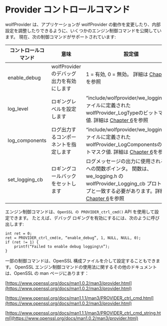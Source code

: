 # Provider コントロールコマンド

wolfProvider は、アプリケーションが wolfProvider の動作を変更したり、内部設定を調整したりできるように、いくつかのエンジン制御コマンドを公開しています。 現在、次の制御コマンドがサポートされています:

| コントロールコマンド | 意味 | 設定値 |
| ----------- | --------------- | ----------- |
| enable_debug | wolfProviderのデバッグ出力を有効にします | 1 = 有効, 0 = 無効。 詳細は [Chapter 6](chapter06.md)を参照 |
| log_level | ロギングレベルを設定します | “include/wolfprovider/we_logging.h”ファイルに定義されたwolfProvider_LogTypeのビットマスク値. 詳細は [Chapter 6](chapter06.md)を参照 |
| log_components | ログ出力するコンポーネントを指定します | “include/wolfprovider/we_logging.h”ファイルに定義されたwolfProvider_LogComponentsのビットマスク値. 詳細は [Chapter 6](chapter06.md)を参照|
| set_logging_cb | ロギングコールバックをセットします | ログメッセージの出力に使用される関数への関数ポインタ。 関数は、we_logging.h の wolfProvider_Logging_cb プロトタイプと一致する必要があります。詳細は [Chapter 6](chapter06.md)を参照 |



エンジン制御コマンドは、`OpenSSL の PROVIDER_ctrl_cmd()` API を使用して設定できます。 たとえば、デバッグ ロギングを有効にするには、次のように呼び出します:

```
int ret = 0;
ret = PROVIDER_ctrl_cmd(e, “enable_debug”, 1, NULL, NULL, 0);
if (ret != 1) {
    printf(“Failed to enable debug logging\n”);
}
```
一部の制御コマンドは、OpenSSL 構成ファイルを介して設定することもできます。 OpenSSL エンジン制御コマンドの使用法に関するその他のドキュメントは、OpenSSL の man ページにあります：


[https://www.openssl.org/docs/man1.0.2/man3/provider.html](https://www.openssl.org/docs/man1.0.2/man3/provider.html)

[https://www.openssl.org/docs/man1.1.1/man3/PROVIDER_ctrl_cmd.html](https://www.openssl.org/docs/man1.0.2/man3/provider.html)

[https://www.openssl.org/docs/man1.1.1/man3/PROVIDER_ctrl_cmd_string.html](https://www.openssl.org/docs/man1.0.2/man3/provider.html)
